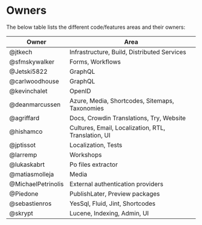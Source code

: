 # Owners

The below table lists the different code/features areas and their owners:

| Owner | Area |
|--- | --- |
| @jtkech | Infrastructure, Build, Distributed Services |
| @sfmskywalker | Forms, Workflows |
| @Jetski5822 | GraphQL |
| @carlwoodhouse | GraphQL |
| @kevinchalet | OpenID |
| @deanmarcussen | Azure, Media, Shortcodes, Sitemaps, Taxonomies |
| @agriffard | Docs, Crowdin Translations, Try, Website |
| @hishamco | Cultures, Email, Localization, RTL, Translation, UI |
| @jptissot | Localization, Tests |
| @larremp | Workshops |
| @lukaskabrt | Po files extractor |
| @matiasmolleja | Media |
| @MichaelPetrinolis | External authentication providers |
| @Piedone | PublishLater, Preview packages |
| @sebastienros | YesSql, Fluid, Jint, Shortcodes |
| @skrypt | Lucene, Indexing, Admin, UI |
